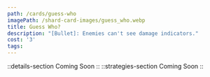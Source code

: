 ```yaml
---
path: /cards/guess-who
imagePath: /shard-card-images/guess_who.webp
title: Guess Who?
description: "[Bullet]: Enemies can't see damage indicators."
cost: '3'
tags:
---
```

::details-section
Coming Soon
::
::strategies-section
Coming Soon
::